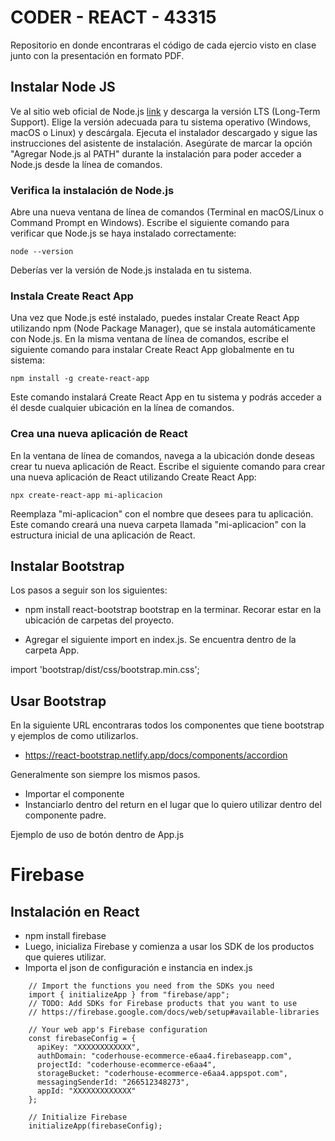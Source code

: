 # CODER - REACT - 43315

Repositorio en donde encontraras el código de cada ejercio visto en clase junto con la presentación en formato PDF.

## Instalar Node JS

Ve al sitio web oficial de Node.js [link](https://nodejs.org) y descarga la versión LTS (Long-Term Support).
Elige la versión adecuada para tu sistema operativo (Windows, macOS o Linux) y descárgala.
Ejecuta el instalador descargado y sigue las instrucciones del asistente de instalación.
Asegúrate de marcar la opción "Agregar Node.js al PATH" durante la instalación para poder acceder a Node.js desde la línea de comandos.

### Verifica la instalación de Node.js

Abre una nueva ventana de línea de comandos (Terminal en macOS/Linux o Command Prompt en Windows).
Escribe el siguiente comando para verificar que Node.js se haya instalado correctamente:

```node --version```

Deberías ver la versión de Node.js instalada en tu sistema.

### Instala Create React App

Una vez que Node.js esté instalado, puedes instalar Create React App utilizando npm (Node Package Manager), que se instala automáticamente con Node.js.
En la misma ventana de línea de comandos, escribe el siguiente comando para instalar Create React App globalmente en tu sistema:

```npm install -g create-react-app```

Este comando instalará Create React App en tu sistema y podrás acceder a él desde cualquier ubicación en la línea de comandos.


### Crea una nueva aplicación de React

En la ventana de línea de comandos, navega a la ubicación donde deseas crear tu nueva aplicación de React.
Escribe el siguiente comando para crear una nueva aplicación de React utilizando Create React App:

```npx create-react-app mi-aplicacion```

Reemplaza "mi-aplicacion" con el nombre que desees para tu aplicación.
Este comando creará una nueva carpeta llamada "mi-aplicacion" con la estructura inicial de una aplicación de React.

## Instalar Bootstrap

Los pasos a seguir son los siguientes:

- npm install react-bootstrap bootstrap en la terminar. Recorar estar en la ubicación de carpetas del proyecto.

- Agregar el siguiente import en index.js. Se encuentra dentro de la carpeta App. 

import 'bootstrap/dist/css/bootstrap.min.css';

## Usar Bootstrap

En la siguiente URL encontraras todos los componentes que tiene bootstrap y ejemplos de como utilizarlos.

- https://react-bootstrap.netlify.app/docs/components/accordion

Generalmente son siempre los mismos pasos. 

- Importar el componente
- Instanciarlo dentro del return en el lugar que lo quiero utilizar dentro del componente padre.

Ejemplo de uso de botón dentro de App.js

# Firebase

## Instalación en React

- npm install firebase
- Luego, inicializa Firebase y comienza a usar los SDK de los productos que quieres utilizar.
- Importa el json de configuración e instancia en index.js

```
    // Import the functions you need from the SDKs you need
    import { initializeApp } from "firebase/app";
    // TODO: Add SDKs for Firebase products that you want to use
    // https://firebase.google.com/docs/web/setup#available-libraries

    // Your web app's Firebase configuration
    const firebaseConfig = {
      apiKey: "XXXXXXXXXXXX",
      authDomain: "coderhouse-ecommerce-e6aa4.firebaseapp.com",
      projectId: "coderhouse-ecommerce-e6aa4",
      storageBucket: "coderhouse-ecommerce-e6aa4.appspot.com",
      messagingSenderId: "266512348273",
      appId: "XXXXXXXXXXXXX"
    };

    // Initialize Firebase
    initializeApp(firebaseConfig);

```

